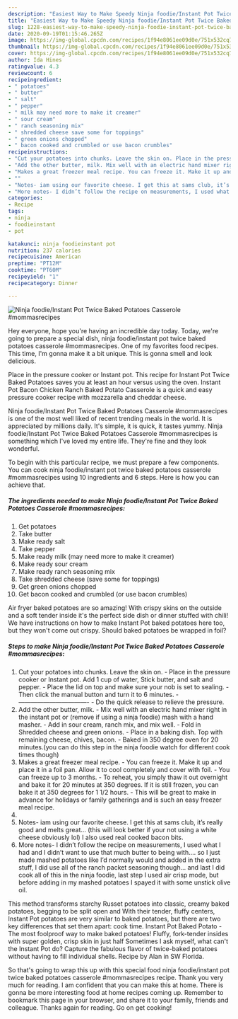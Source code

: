 ```yaml
---
description: "Easiest Way to Make Speedy Ninja foodie/Instant Pot Twice Baked Potatoes Casserole #mommasrecipes"
title: "Easiest Way to Make Speedy Ninja foodie/Instant Pot Twice Baked Potatoes Casserole #mommasrecipes"
slug: 1228-easiest-way-to-make-speedy-ninja-foodie-instant-pot-twice-baked-potatoes-casserole-mommasrecipes
date: 2020-09-19T01:15:46.265Z
image: https://img-global.cpcdn.com/recipes/1f94e8061ee09d0e/751x532cq70/ninja-foodieinstant-pot-twice-baked-potatoes-casserole-mommasrecipes-recipe-main-photo.jpg
thumbnail: https://img-global.cpcdn.com/recipes/1f94e8061ee09d0e/751x532cq70/ninja-foodieinstant-pot-twice-baked-potatoes-casserole-mommasrecipes-recipe-main-photo.jpg
cover: https://img-global.cpcdn.com/recipes/1f94e8061ee09d0e/751x532cq70/ninja-foodieinstant-pot-twice-baked-potatoes-casserole-mommasrecipes-recipe-main-photo.jpg
author: Ida Hines
ratingvalue: 4.3
reviewcount: 6
recipeingredient:
- " potatoes"
- " butter"
- " salt"
- " pepper"
- " milk may need more to make it creamer"
- " sour cream"
- " ranch seasoning mix"
- " shredded cheese save some for toppings"
- " green onions chopped"
- " bacon cooked and crumbled or use bacon crumbles"
recipeinstructions:
- "Cut your potatoes into chunks. Leave the skin on. Place in the pressure cooker or Instant pot. Add 1 cup of water, Stick butter, and salt and pepper. Place the lid on top and make sure your nob is set to sealing. Then click the manual button and turn it to 6 minutes. ———————————- Do the quick release to relieve the pressure."
- "Add the other butter, milk. Mix well with an electric hand mixer right in the instant pot or (remove if using a ninja foodie) mash with a hand masher. Add in sour cream, ranch mix, and mix well. Fold in Shredded cheese and green onions. Place in a baking dish. Top with remaining cheese, chives, bacon. Baked in 350 degree oven for 20 minutes.(you can do this step in the ninja foodie watch for different cook times though)"
- "Makes a great freezer meal recipe. You can freeze it. Make it up and place it in a foil pan. Allow it to cool completely and cover with foil. You can freeze up to 3 months. To reheat, you simply thaw it out overnight and bake it for 20 minutes at 350 degrees. If it is still frozen, you can bake it at 350 degrees for 1 1/2 hours. This will be great to make in advance for holidays or family gatherings and is such an easy freezer meal recipe."
- ""
- "Notes- iam using our favorite cheese. I get this at sams club, it’s really good and melts great... (this will look better if your not using a white cheese obviously lol) I also used real cooked bacon bits."
- "More notes- I didn’t follow the recipe on measurements, I used what I had and I didn’t want to use that much butter to being with.... so I just made mashed potatoes like I’d normally would and added in the extra stuff, I did use all of the ranch packet seasoning though... and last I did cook all of this in the ninja foodie, last step I used air crisp mode, but before adding in my mashed potatoes I spayed it with some unstick olive oil."
categories:
- Recipe
tags:
- ninja
- foodieinstant
- pot

katakunci: ninja foodieinstant pot 
nutrition: 237 calories
recipecuisine: American
preptime: "PT12M"
cooktime: "PT60M"
recipeyield: "1"
recipecategory: Dinner

---
```



![Ninja foodie/Instant Pot Twice Baked Potatoes Casserole #mommasrecipes](https://img-global.cpcdn.com/recipes/1f94e8061ee09d0e/751x532cq70/ninja-foodieinstant-pot-twice-baked-potatoes-casserole-mommasrecipes-recipe-main-photo.jpg)

Hey everyone, hope you're having an incredible day today. Today, we're going to prepare a special dish, ninja foodie/instant pot twice baked potatoes casserole #mommasrecipes. One of my favorites food recipes. This time, I'm gonna make it a bit unique. This is gonna smell and look delicious.

Place in the pressure cooker or Instant pot. This recipe for Instant Pot Twice Baked Potatoes saves you at least an hour versus using the oven. Instant Pot Bacon Chicken Ranch Baked Potato Casserole is a quick and easy pressure cooker recipe with mozzarella and cheddar cheese.

Ninja foodie/Instant Pot Twice Baked Potatoes Casserole #mommasrecipes is one of the most well liked of recent trending meals in the world. It is appreciated by millions daily. It's simple, it is quick, it tastes yummy. Ninja foodie/Instant Pot Twice Baked Potatoes Casserole #mommasrecipes is something which I've loved my entire life. They're fine and they look wonderful.


To begin with this particular recipe, we must prepare a few components. You can cook ninja foodie/instant pot twice baked potatoes casserole #mommasrecipes using 10 ingredients and 6 steps. Here is how you can achieve that.

<!--inarticleads1-->

##### The ingredients needed to make Ninja foodie/Instant Pot Twice Baked Potatoes Casserole #mommasrecipes:

1. Get  potatoes
1. Take  butter
1. Make ready  salt
1. Take  pepper
1. Make ready  milk (may need more to make it creamer)
1. Make ready  sour cream
1. Make ready  ranch seasoning mix
1. Take  shredded cheese (save some for toppings)
1. Get  green onions chopped
1. Get  bacon cooked and crumbled (or use bacon crumbles)


Air fryer baked potatoes are so amazing! With crispy skins on the outside and a soft tender inside it&#39;s the perfect side dish or dinner stuffed with chili! We have instructions on how to make Instant Pot baked potatoes here too, but they won&#39;t come out crispy. Should baked potatoes be wrapped in foil? 

<!--inarticleads2-->

##### Steps to make Ninja foodie/Instant Pot Twice Baked Potatoes Casserole #mommasrecipes:

1. Cut your potatoes into chunks. Leave the skin on. - Place in the pressure cooker or Instant pot. Add 1 cup of water, Stick butter, and salt and pepper. - Place the lid on top and make sure your nob is set to sealing. - Then click the manual button and turn it to 6 minutes. - ———————————- - Do the quick release to relieve the pressure.
1. Add the other butter, milk. - Mix well with an electric hand mixer right in the instant pot or (remove if using a ninja foodie) mash with a hand masher. - Add in sour cream, ranch mix, and mix well. - Fold in Shredded cheese and green onions. - Place in a baking dish. Top with remaining cheese, chives, bacon. - Baked in 350 degree oven for 20 minutes.(you can do this step in the ninja foodie watch for different cook times though)
1. Makes a great freezer meal recipe. - You can freeze it. Make it up and place it in a foil pan. Allow it to cool completely and cover with foil. - You can freeze up to 3 months. - To reheat, you simply thaw it out overnight and bake it for 20 minutes at 350 degrees. If it is still frozen, you can bake it at 350 degrees for 1 1/2 hours. - This will be great to make in advance for holidays or family gatherings and is such an easy freezer meal recipe.
1. 
1. Notes- iam using our favorite cheese. I get this at sams club, it’s really good and melts great... (this will look better if your not using a white cheese obviously lol) I also used real cooked bacon bits.
1. More notes- I didn’t follow the recipe on measurements, I used what I had and I didn’t want to use that much butter to being with.... so I just made mashed potatoes like I’d normally would and added in the extra stuff, I did use all of the ranch packet seasoning though... and last I did cook all of this in the ninja foodie, last step I used air crisp mode, but before adding in my mashed potatoes I spayed it with some unstick olive oil.


This method transforms starchy Russet potatoes into classic, creamy baked potatoes, begging to be split open and With their tender, fluffy centers, Instant Pot potatoes are very similar to baked potatoes, but there are two key differences that set them apart: cook time. Instant Pot Baked Potato - The most foolproof way to make baked potatoes! Fluffy, fork-tender insides with super golden, crisp skin in just half Sometimes I ask myself, what can&#39;t the Instant Pot do? Capture the fabulous flavor of twice-baked potatoes without having to fill individual shells. Recipe by Alan in SW Florida. 

So that's going to wrap this up with this special food ninja foodie/instant pot twice baked potatoes casserole #mommasrecipes recipe. Thank you very much for reading. I am confident that you can make this at home. There is gonna be more interesting food at home recipes coming up. Remember to bookmark this page in your browser, and share it to your family, friends and colleague. Thanks again for reading. Go on get cooking!
